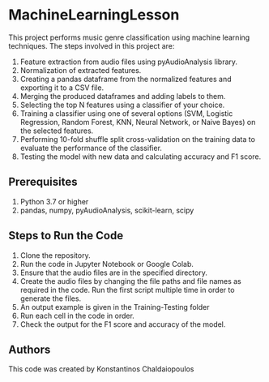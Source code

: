 # MachineLearningLesson

This project performs music genre classification using machine learning techniques. The steps involved in this project are:

1) Feature extraction from audio files using pyAudioAnalysis library.
2) Normalization of extracted features.
3) Creating a pandas dataframe from the normalized features and exporting it to a CSV file.
4) Merging the produced dataframes and adding labels to them.
5) Selecting the top N features using a classifier of your choice.
6) Training a classifier using one of several options (SVM, Logistic Regression, Random Forest, KNN, Neural Network, or Naive Bayes) on the selected features.
7) Performing 10-fold shuffle split cross-validation on the training data to evaluate the performance of the classifier.
8) Testing the model with new data and calculating accuracy and F1 score.

## Prerequisites
1) Python 3.7 or higher
2) pandas, numpy, pyAudioAnalysis, scikit-learn, scipy

## Steps to Run the Code
1) Clone the repository.
2) Run the code in Jupyter Notebook or Google Colab.
3) Ensure that the audio files are in the specified directory.
4) Create the audio files by changing the file paths and file names as required in the code. Run the first script multiple time in order to generate the files.
5) An output example is given in the Training-Testing folder
6) Run each cell in the code in order.
7) Check the output for the F1 score and accuracy of the model.

## Authors
This code was created by Konstantinos Chaldaiopoulos

